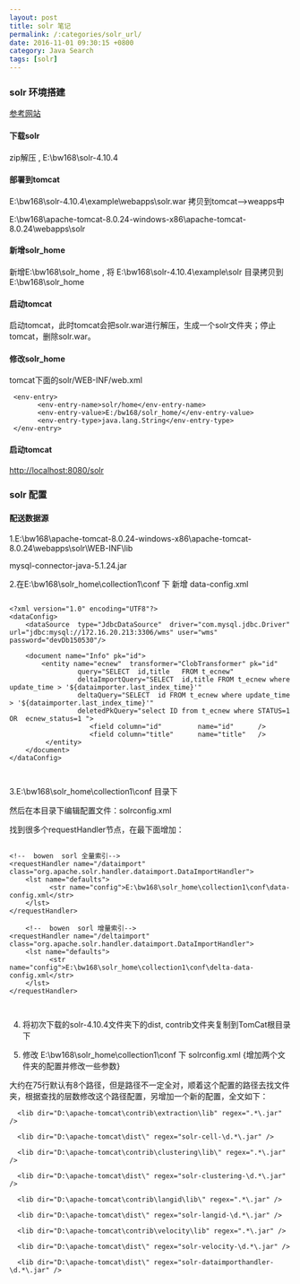 ```yaml
---
layout: post
title: solr 笔记
permalink: /:categories/solr_url/
date: 2016-11-01 09:30:15 +0800
category: Java Search
tags: [solr]
---
```




### solr 环境搭建

[参考网站](http://www.luoshengsha.com/139.html "http://www.luoshengsha.com/139.html")

#### 下载solr

zip解压 , E:\bw168\solr-4.10.4

#### 部署到tomcat

E:\bw168\solr-4.10.4\example\webapps\solr.war   拷贝到tomcat–>weapps中

E:\bw168\apache-tomcat-8.0.24-windows-x86\apache-tomcat-8.0.24\webapps\solr

#### 新增solr_home

新增E:\bw168\solr_home  ,   将 E:\bw168\solr-4.10.4\example\solr  目录拷贝到  E:\bw168\solr_home


#### 启动tomcat

启动tomcat，此时tomcat会把solr.war进行解压，生成一个solr文件夹；停止tomcat，删除solr.war。


#### 修改solr_home

tomcat下面的solr/WEB-INF/web.xml

```
 <env-entry>
       <env-entry-name>solr/home</env-entry-name>
       <env-entry-value>E:/bw168/solr_home/</env-entry-value>
       <env-entry-type>java.lang.String</env-entry-type>
 </env-entry>

```

#### 启动tomcat     

[http://localhost:8080/solr](http://localhost:8080/solr "http://localhost:8080/solr")


### solr 配置


#### 配送数据源


1.E:\bw168\apache-tomcat-8.0.24-windows-x86\apache-tomcat-8.0.24\webapps\solr\WEB-INF\lib

mysql-connector-java-5.1.24.jar


2.在E:\bw168\solr_home\collection1\conf 下 新增  data-config.xml

```

<?xml version="1.0" encoding="UTF8"?> 
<dataConfig>
    <dataSource  type="JdbcDataSource"  driver="com.mysql.jdbc.Driver" url="jdbc:mysql://172.16.20.213:3306/wms" user="wms" password="devDb150530"/>
	
    <document name="Info" pk="id">
        <entity name="ecnew"  transformer="ClobTransformer" pk="id"
                 query="SELECT  id,title   FROM t_ecnew"       
                 deltaImportQuery="SELECT  id,title FROM t_ecnew where update_time > '${dataimporter.last_index_time}'"   
                 deltaQuery="SELECT  id FROM t_ecnew where update_time > '${dataimporter.last_index_time}'"
				 deletedPkQuery="select ID from t_ecnew where STATUS=1  OR  ecnew_status=1 ">  
					<field column="id"         name="id"      /> 
                    <field column="title"      name="title"   /> 
         </entity>
    </document>
</dataConfig>



```

3.E:\bw168\solr_home\collection1\conf  目录下


然后在本目录下编辑配置文件：solrconfig.xml

找到很多个requestHandler节点，在最下面增加：

```

<!--  bowen  sorl 全量索引-->
<requestHandler name="/dataimport" class="org.apache.solr.handler.dataimport.DataImportHandler"> 
    <lst name="defaults"> 
          <str name="config">E:\bw168\solr_home\collection1\conf\data-config.xml</str>
	</lst> 
</requestHandler>

    <!--  bowen  sorl 增量索引-->
<requestHandler name="/deltaimport" class="org.apache.solr.handler.dataimport.DataImportHandler"> 
    <lst name="defaults"> 
          <str name="config">E:\bw168\solr_home\collection1\conf\delta-data-config.xml</str>
	</lst> 
</requestHandler>



```


4. 将初次下载的solr-4.10.4文件夹下的dist, contrib文件夹复制到TomCat根目录下


5. 修改 E:\bw168\solr_home\collection1\conf  下 solrconfig.xml  {增加两个文件夹的配置并修改一些参数}

大约在75行默认有8个路径，但是路径不一定全对，顺着这个配置的路径去找文件夹，根据查找的层数修改这个路径配置，另增加一个新的配置，全文如下：

```
  <lib dir="D:\apache-tomcat\contrib\extraction\lib" regex=".*\.jar" />

  <lib dir="D:\apache-tomcat\dist\" regex="solr-cell-\d.*\.jar" />

  <lib dir="D:\apache-tomcat\contrib\clustering\lib\" regex=".*\.jar" />

  <lib dir="D:\apache-tomcat\dist\" regex="solr-clustering-\d.*\.jar" />

  <lib dir="D:\apache-tomcat\contrib\langid\lib\" regex=".*\.jar" />

  <lib dir="D:\apache-tomcat\dist\" regex="solr-langid-\d.*\.jar" />

  <lib dir="D:\apache-tomcat\contrib\velocity\lib" regex=".*\.jar" />

  <lib dir="D:\apache-tomcat\dist\" regex="solr-velocity-\d.*\.jar" />

  <lib dir="D:\apache-tomcat\dist\" regex="solr-dataimporthandler-\d.*\.jar" />
  
```



